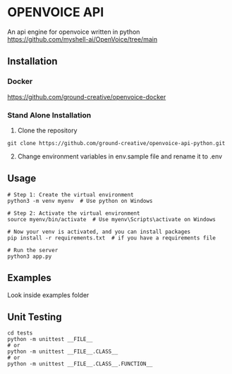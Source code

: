 # OPENVOICE API

An api engine for openvoice written in python<br />
https://github.com/myshell-ai/OpenVoice/tree/main

## Installation

### Docker

https://github.com/ground-creative/openvoice-docker

### Stand Alone Installation

1) Clone the repository
```
git clone https://github.com/ground-creative/openvoice-api-python.git
```

2) Change environment variables in env.sample file and rename it to .env

## Usage

```
# Step 1: Create the virtual environment
python3 -m venv myenv  # Use python on Windows

# Step 2: Activate the virtual environment
source myenv/bin/activate  # Use myenv\Scripts\activate on Windows

# Now your venv is activated, and you can install packages
pip install -r requirements.txt  # if you have a requirements file

# Run the server
python3 app.py
```

## Examples

Look inside examples folder

## Unit Testing

```
cd tests
python -m unittest __FILE__
# or
python -m unittest __FILE__.CLASS__
# or
python -m unittest __FILE__.CLASS__.FUNCTION__
```
